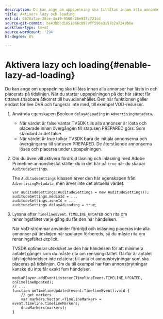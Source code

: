 ```yaml
---
description: Du kan ange om uppspelning ska tillåtas innan alla annonser har lästs in och placerats på tidslinjen. När du startar uppspelningen på det här sättet får tittaren snabbare åtkomst till huvudinnehållet. Den här funktionen gäller endast för live DVR och fungerar inte med, till exempel VOD-resurser.
title: Aktivera lazy och loading
exl-id: 6b70a7ae-28ce-4a19-9560-26e937c721cd
source-git-commit: be43bbbd1051886c8979ff590a3197b2a7249b6a
workflow-type: tm+mt
source-wordcount: '294'
ht-degree: 0%

---
```


# Aktivera lazy och loading{#enable-lazy-ad-loading}

Du kan ange om uppspelning ska tillåtas innan alla annonser har lästs in och placerats på tidslinjen. När du startar uppspelningen på det här sättet får tittaren snabbare åtkomst till huvudinnehållet. Den här funktionen gäller endast för live DVR och fungerar inte med, till exempel VOD-resurser.

1. Använda egenskapen Boolean `delayAdLoading` in `AdvertisingMetadata`.

   * När värdet är false väntar TVSDK tills alla annonser är lösta och placerade innan övergången till statusen PREPARED görs. Som standard är det false.
   * När värdet är true tolkar TVSDK bara de initiala annonserna och övergångarna till statusen PREPARED. De återstående annonserna löses och placeras under uppspelningen.

1. Om du även vill aktivera fördröjd läsning och inläsning med Adobe Primetime annonsbeslut ställer du in det här på `true` när du skapar `AuditudeSettings`.

   The `AuditudeSettings` klassen ärver den här egenskapen från `AdvertisingMetadata`, men ärver inte det aktuella värdet.

   ```
   var auditudeSettings:AuditudeSettings = new AuditudeSettings(); 
   auditudeSettings.mediaId = ... 
   auditudeSettings.zoneId = ... 
   auditudeSettings.delayAdLoading = true;
   ```

1. Lyssna efter `TimelineEvent`. `TIMELINE_UPDATED` och rita om rensningsfältet varje gång du får den här händelsen.

   När VoD-strömmar använder fördröjd och inläsning placeras inte alla annonser på tidslinjen när spelaren förbereds, så du måste rita om rensningsfältet explicit.

   TVSDK optimerar utskicket av den här händelsen för att minimera antalet gånger som du måste rita om rensningsfältet. Därför är antalet tidslinjehändelser inte relaterat till antalet annonsbrytningar som ska placeras på tidslinjen. Om du till exempel har fem annonsbrytningar kanske du inte får exakt fem händelser.

   ```
   mediaPlayer.addEventListener(TimelineEvent.TIMELINE_UPDATED, onTimelineUpdated); 
   // ... 
   function onTimelineUpdated(event:TimelineEvent):void { 
       // get markers 
       var markers:Vector.<TimelineMarker> = event.timeline.timelineMarkers; 
       drawMarkers(markers); 
   } 
   ```
